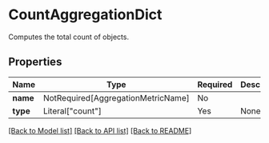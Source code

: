 # CountAggregationDict

Computes the total count of objects.

## Properties
| Name | Type | Required | Description |
| ------------ | ------------- | ------------- | ------------- |
**name** | NotRequired[AggregationMetricName] | No |  |
**type** | Literal["count"] | Yes | None |


[[Back to Model list]](../../README.md#models-v2-link) [[Back to API list]](../../README.md#documentation-for-api-endpoints) [[Back to README]](../../README.md)
